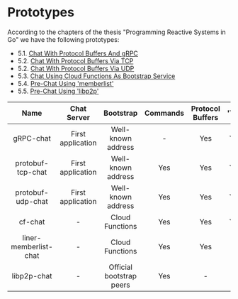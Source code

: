 # Prototypes

According to the chapters of the thesis "Programming Reactive Systems in Go" we have the following prototypes:

- 5.1. [Chat With Protocol Buffers And gRPC](gRPC-chat)
- 5.2. [Chat With Protocol Buffers Via TCP](protobuf-tcp-chat)
- 5.2. [Chat With Protocol Buffers Via UDP](protobuf-udp-chat)
- 5.3. [Chat Using Cloud Functions As Bootstrap Service](cf-chat)
- 5.4. [Pre-Chat Using 'memberlist'](liner-memberlist-chat)
- 5.5. [Pre-Chat Using 'libp2p'](libp2p-chat)




|Name                 |Chat Server      |Bootstrap               |Commands|Protocol Buffers|'TUI'|'liner'|'memberlist'|'libp2p'|
|:---:                |:---:            |:---:                   |:---:   |:---:           |:---:|:---:  |:---:       |:---:   |
|gRPC-chat            |First application|Well-known address      |-       |Yes             |Yes  |-      |-           |-       |
|protobuf-tcp-chat    |First application|Well-known address      |Yes     |Yes             |Yes  |-      |-           |-       |
|protobuf-udp-chat    |First application|Well-known address      |Yes     |Yes             |Yes  |-      |-           |-       |
|cf-chat              |-                |Cloud Functions         |Yes     |Yes             |Yes  |-      |-           |-       |
|liner-memberlist-chat|-                |Cloud Functions         |Yes     |Yes             |-    |Yes    |Yes         |-       |
|libp2p-chat          |-                |Official bootstrap peers|Yes     | -              |-    |-      |-           |Yes     |
